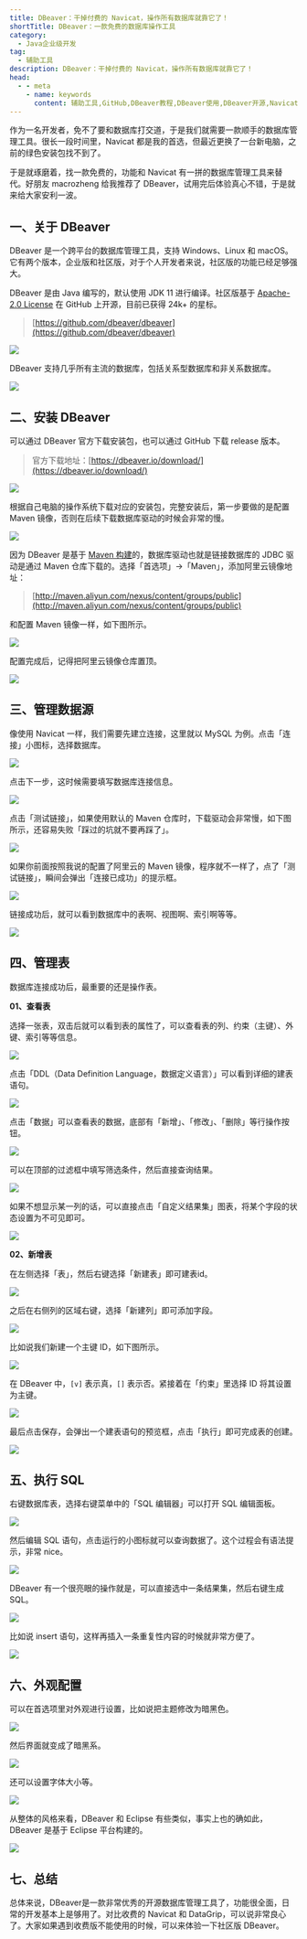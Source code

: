 ```yaml
---
title: DBeaver：干掉付费的 Navicat，操作所有数据库就靠它了！
shortTitle: DBeaver：一款免费的数据库操作工具
category:
  - Java企业级开发
tag:
  - 辅助工具
description: DBeaver：干掉付费的 Navicat，操作所有数据库就靠它了！
head:
  - - meta
    - name: keywords
      content: 辅助工具,GitHub,DBeaver教程,DBeaver使用,DBeaver开源,Navicat DBeaver,Java企业级开发
---
```



作为一名开发者，免不了要和数据库打交道，于是我们就需要一款顺手的数据库管理工具。很长一段时间里，Navicat 都是我的首选，但最近更换了一台新电脑，之前的绿色安装包找不到了。

于是就琢磨着，找一款免费的，功能和 Navicat 有一拼的数据库管理工具来替代。好朋友 macrozheng 给我推荐了 DBeaver，试用完后体验真心不错，于是就来给大家安利一波。

## 一、关于 DBeaver

DBeaver 是一个跨平台的数据库管理工具，支持 Windows、Linux 和 macOS。它有两个版本，企业版和社区版，对于个人开发者来说，社区版的功能已经足够强大。

DBeaver 是由 Java 编写的，默认使用 JDK 11 进行编译。社区版基于 [Apache-2.0 License](https://github.com/dbeaver/dbeaver/blob/devel/LICENSE.md) 在 GitHub 上开源，目前已获得 24k+ 的星标。

>[https://github.com/dbeaver/dbeaver](https://github.com/dbeaver/dbeaver)

![](http://cdn.tobebetterjavaer.com/tobebetterjavaer/images/tool/DBeaver-1.png)

DBeaver 支持几乎所有主流的数据库，包括关系型数据库和非关系数据库。

![](http://cdn.tobebetterjavaer.com/tobebetterjavaer/images/tool/DBeaver-2.png)

## 二、安装 DBeaver

可以通过 DBeaver 官方下载安装包，也可以通过 GitHub 下载 release 版本。

>官方下载地址：[https://dbeaver.io/download/](https://dbeaver.io/download/)

![](http://cdn.tobebetterjavaer.com/tobebetterjavaer/images/tool/DBeaver-3.png)

根据自己电脑的操作系统下载对应的安装包，完整安装后，第一步要做的是配置 Maven 镜像，否则在后续下载数据库驱动的时候会非常的慢。

![](http://cdn.tobebetterjavaer.com/tobebetterjavaer/images/tool/DBeaver-4.png)


因为 DBeaver 是基于 [Maven 构建](https://github.com/token01/token01.github.io/blob/master/docs/maven/maven.md)的，数据库驱动也就是链接数据库的 JDBC 驱动是通过 Maven 仓库下载的。选择「首选项」→「Maven」，添加阿里云镜像地址：

>[http://maven.aliyun.com/nexus/content/groups/public](http://maven.aliyun.com/nexus/content/groups/public)

和配置 Maven 镜像一样，如下图所示。


![](http://cdn.tobebetterjavaer.com/tobebetterjavaer/images/tool/DBeaver-5.png)

配置完成后，记得把阿里云镜像仓库置顶。

![](http://cdn.tobebetterjavaer.com/tobebetterjavaer/images/tool/DBeaver-6.png)


## 三、管理数据源

像使用 Navicat 一样，我们需要先建立连接，这里就以 MySQL 为例。点击「连接」小图标，选择数据库。

![](http://cdn.tobebetterjavaer.com/tobebetterjavaer/images/tool/DBeaver-7.png)

点击下一步，这时候需要填写数据库连接信息。

![](http://cdn.tobebetterjavaer.com/tobebetterjavaer/images/tool/DBeaver-8.png)

点击「测试链接」，如果使用默认的 Maven 仓库时，下载驱动会非常慢，如下图所示，还容易失败「踩过的坑就不要再踩了」。

![](http://cdn.tobebetterjavaer.com/tobebetterjavaer/images/tool/DBeaver-9.png)

如果你前面按照我说的配置了阿里云的 Maven 镜像，程序就不一样了，点了「测试链接」，瞬间会弹出「连接已成功」的提示框。

![](http://cdn.tobebetterjavaer.com/tobebetterjavaer/images/tool/DBeaver-10.png)

链接成功后，就可以看到数据库中的表啊、视图啊、索引啊等等。

![](http://cdn.tobebetterjavaer.com/tobebetterjavaer/images/tool/DBeaver-11.png)

## 四、管理表

数据库连接成功后，最重要的还是操作表。

**01、查看表**

选择一张表，双击后就可以看到表的属性了，可以查看表的列、约束（主键）、外键、索引等等信息。

![](http://cdn.tobebetterjavaer.com/tobebetterjavaer/images/tool/DBeaver-12.png)

点击「DDL（Data Definition Language，数据定义语言）」可以看到详细的建表语句。

![](http://cdn.tobebetterjavaer.com/tobebetterjavaer/images/tool/DBeaver-13.png)

点击「数据」可以查看表的数据，底部有「新增」、「修改」、「删除」等行操作按钮。

![](http://cdn.tobebetterjavaer.com/tobebetterjavaer/images/tool/DBeaver-14.png)

可以在顶部的过滤框中填写筛选条件，然后直接查询结果。

![](http://cdn.tobebetterjavaer.com/tobebetterjavaer/images/tool/DBeaver-15.png)

如果不想显示某一列的话，可以直接点击「自定义结果集」图表，将某个字段的状态设置为不可见即可。

![](http://cdn.tobebetterjavaer.com/tobebetterjavaer/images/tool/DBeaver-16.png)

**02、新增表**

在左侧选择「表」，然后右键选择「新建表」即可建表id。

![](http://cdn.tobebetterjavaer.com/tobebetterjavaer/images/tool/DBeaver-17.png)

之后在右侧列的区域右键，选择「新建列」即可添加字段。

![](http://cdn.tobebetterjavaer.com/tobebetterjavaer/images/tool/DBeaver-18.png)

比如说我们新建一个主键 ID，如下图所示。

![](http://cdn.tobebetterjavaer.com/tobebetterjavaer/images/tool/DBeaver-19.png)

在 DBeaver 中，`[v]` 表示真，`[]` 表示否。紧接着在「约束」里选择 ID 将其设置为主键。

![](http://cdn.tobebetterjavaer.com/tobebetterjavaer/images/tool/DBeaver-20.png)

最后点击保存，会弹出一个建表语句的预览框，点击「执行」即可完成表的创建。

![](http://cdn.tobebetterjavaer.com/tobebetterjavaer/images/tool/DBeaver-21.png)

## 五、执行 SQL

右键数据库表，选择右键菜单中的「SQL 编辑器」可以打开 SQL 编辑面板。

![](http://cdn.tobebetterjavaer.com/tobebetterjavaer/images/tool/DBeaver-22.png)

然后编辑 SQL 语句，点击运行的小图标就可以查询数据了。这个过程会有语法提示，非常 nice。

![](http://cdn.tobebetterjavaer.com/tobebetterjavaer/images/tool/DBeaver-23.png)

DBeaver 有一个很亮眼的操作就是，可以直接选中一条结果集，然后右键生成 SQL。

![](http://cdn.tobebetterjavaer.com/tobebetterjavaer/images/tool/DBeaver-24.png)

比如说 insert 语句，这样再插入一条重复性内容的时候就非常方便了。

![](http://cdn.tobebetterjavaer.com/tobebetterjavaer/images/tool/DBeaver-25.png)

## 六、外观配置

可以在首选项里对外观进行设置，比如说把主题修改为暗黑色。

![](http://cdn.tobebetterjavaer.com/tobebetterjavaer/images/tool/DBeaver-26.png)

然后界面就变成了暗黑系。

![](http://cdn.tobebetterjavaer.com/tobebetterjavaer/images/tool/DBeaver-27.png)

还可以设置字体大小等。

![](http://cdn.tobebetterjavaer.com/tobebetterjavaer/images/tool/DBeaver-28.png)

从整体的风格来看，DBeaver 和 Eclipse 有些类似，事实上也的确如此，DBeaver 是基于 Eclipse 平台构建的。

![](http://cdn.tobebetterjavaer.com/tobebetterjavaer/images/tool/DBeaver-29.png)

## 七、总结

总体来说，DBeaver是一款非常优秀的开源数据库管理工具了，功能很全面，日常的开发基本上是够用了。对比收费的 Navicat 和 DataGrip，可以说非常良心了。大家如果遇到收费版不能使用的时候，可以来体验一下社区版 DBeaver。

  